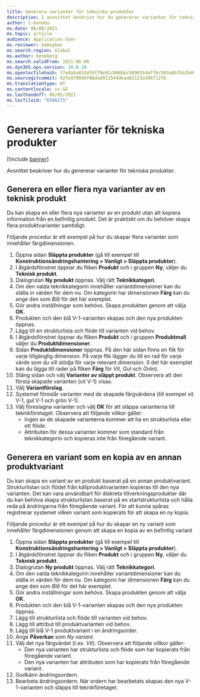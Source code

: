 ```yaml
---
title: Generera varianter för tekniska produkter
description: I avsnittet beskrivs hur du genererar varianter för tekniska produkter
author: t-benebo
ms.date: 06/08/2021
ms.topic: article
audience: Application User
ms.reviewer: kamaybac
ms.search.region: Global
ms.author: benebotg
ms.search.validFrom: 2021-06-08
ms.dyn365.ops.version: 10.0.20
ms.openlocfilehash: 57eda6a833df6ff8e91c006bbc5096554eff6c503a8b7ba2bd0b13e2f8e98f56
ms.sourcegitcommit: 42fe9790ddf0bdad911544deaa82123a396712fb
ms.translationtype: HT
ms.contentlocale: sv-SE
ms.lasthandoff: 08/05/2021
ms.locfileid: "6766171"
---
```

# <a name="generate-variants-for-engineering-products"></a>Generera varianter för tekniska produkter

[!include [banner](../includes/banner.md)]

Avsnittet beskriver hur du genererar varianter för tekniska produkter.

## <a name="generate-one-or-more-new-variants-of-an-engineering-product"></a>Generera en eller flera nya varianter av en teknisk produkt

Du kan skapa en eller flera nya varianter av en produkt utan att kopiera information från en befintlig produkt. Det är praktiskt om du behöver skapa flera produktvarianter samtidigt.

Följande procedur är ett exempel på hur du skapar flera varianter som innehåller färgdimensionen.

1. Öppna sidan **Släppta produkter** (gå till exempel till **Konstruktionsändringshantering \> Vanligt \> Släppta produkter**).
1. I åtgärdsfönstret öppnar du fliken **Produkt** och i gruppen **Ny**, väljer du **Teknisk produkt**.
1. Dialogrutan **Ny produkt** öppnas. Välj rätt **Teknikkategori**.
1. Om den valda teknikkategorin innehåller variantdimensioner kan du ställa in värden för dem nu. Om kategorin har dimensionen **Färg** kan du ange den som *Blå* för det här exemplet.
1. Gör andra inställningar som behövs. Skapa produkten genom att välja **OK**.
1. Produkten och den blå V-1-varianten skapas och den nya produkten öppnas.
1. Lägg till en strukturlista och flöde till varianten vid behov.
1. I åtgärdsfönstret öppnar du fliken **Produkt** och i gruppen **Produktmall** väljer du **Produktdimensioner**.
1. Sidan **Produktdimensioner** öppnas. På den här sidan finns en flik för varje tillgänglig dimension. På varje flik lägger du till en rad för varje värde som du vill stödja för varje relevant dimension. (I det här exemplet kan du lägga till rader på fliken **Färg** för *Vit*, *Gul* och *Grön*).
1. Stäng sidan och välj **Varianter av släppt produkt**. Observera att den första skapade varianten (vit V-1) visas.
1. Välj **Variantförslag**.
1. Systemet föreslår varianter med de skapade färgvärdena (till exempel vit V-1, gul V-1 och grön V-1).
1. Välj föreslagna varianter och välj **OK** för att släppa varianterna till teknikföretaget. Observera att följande villkor gäller: 
    - Ingen av de skapade varianterna kommer att ha en strukturlista eller ett flöde.
    - Attributen för dessa varianter kommer som standard från teknikkategorin och kopieras inte från föregående variant.

## <a name="generate-a-variant-as-a-copy-of-another-product-variant"></a>Generera en variant som en kopia av en annan produktvariant

Du kan skapa en variant av en produkt baserat på en annan produktvariant. Strukturlistan och flödet från källproduktvarianten kopieras till den nya varianten. Det kan vara användbart för diskreta tillverkningsprodukter där du kan behöva skapa strukturlistan baserat på en startstrukturlista och hålla reda på ändringarna från föregående variant. För att kunna spåras registrerar systemet vilken variant som kopierats för att skapa en ny kopia.

Följande procedur är ett exempel på hur du skapar en ny variant som innehåller färgdimensionen genom att skapa en kopia av en befintlig variant

1. Öppna sidan **Släppta produkter** (gå till exempel till **Konstruktionsändringshantering \> Vanligt \> Släppta produkter**).
1. I åtgärdsfönstret öppnar du fliken **Produkt** och i gruppen **Ny**, väljer du **Teknisk produkt**.
1. Dialogrutan **Ny produkt** öppnas. Välj rätt **Teknikkategori**.
1. Om den valda teknikkategorin innehåller variantdimensioner kan du ställa in värden för dem nu. Om kategorin har dimensionen **Färg** kan du ange den som *Blå* för det här exemplet.
1. Gör andra inställningar som behövs. Skapa produkten genom att välja **OK**.
1. Produkten och den blå V-1-varianten skapas och den nya produkten öppnas.
1. Lägg till strukturlista och flöde till varianten vid behov.
1. Lägg till attribut till produktvarianten vid behov.
1. Lägg till blå V-1 produktvariant i en ändringsorder.
1. Ange **Påverkan** som *Ny variant*.
1. Välj det nya färgvärdet (t.ex. *Vit*). Observera att följande villkor gäller: 
    - Den nya varianten har strukturlista och flöde som har kopierats från föregående variant.
    - Den nya varianten har attributen som har kopierats från föregående variant.
1. Godkänn ändringsordern.
1. Bearbeta ändringsordern. När ordern har bearbetats skapas den nya V-1-varianten och släpps till teknikföretaget.
